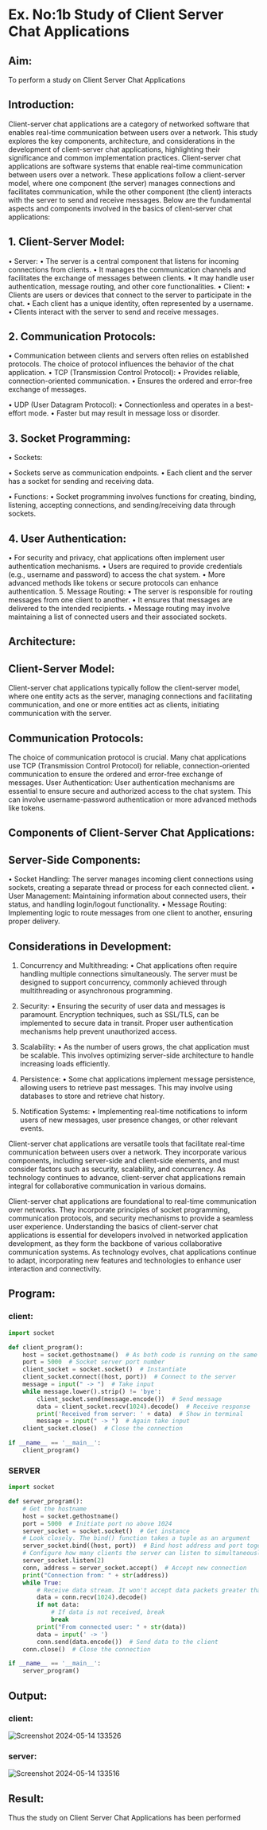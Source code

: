 # Ex. No:1b 			Study of Client Server Chat Applications

## Aim: 
To perform a study on Client Server Chat Applications
## Introduction:
Client-server chat applications are a category of networked software that enables real-time communication between users over a network. This study explores the key components, architecture, and considerations in the development of client-server chat applications, highlighting their significance and common implementation practices.
Client-server chat applications are software systems that enable real-time communication between users over a network. These applications follow a client-server model, where one component (the server) manages connections and facilitates communication, while the other component (the client) interacts with the server to send and receive messages. Below are the fundamental aspects and components involved in the basics of client-server chat applications:
## 1. Client-Server Model:
•	Server:
•	The server is a central component that listens for incoming connections from clients.
•	It manages the communication channels and facilitates the exchange of messages between clients.
•	It may handle user authentication, message routing, and other core functionalities.
•	Client:
•	Clients are users or devices that connect to the server to participate in the chat.
•	Each client has a unique identity, often represented by a username.
•	Clients interact with the server to send and receive messages.
## 2. Communication Protocols:
•	Communication between clients and servers often relies on established protocols. The choice of protocol influences the behavior of the chat application.
•	TCP (Transmission Control Protocol):
•	Provides reliable, connection-oriented communication.
•	Ensures the ordered and error-free exchange of messages.

•	UDP (User Datagram Protocol):
•	Connectionless and operates in a best-effort mode.
•	Faster but may result in message loss or disorder.
## 3. Socket Programming:
•	Sockets:

•	Sockets serve as communication endpoints.
•	Each client and the server has a socket for sending and receiving data.

•	Functions:
•	Socket programming involves functions for creating, binding, listening, accepting connections, and sending/receiving data through sockets.
## 4. User Authentication:
•	For security and privacy, chat applications often implement user authentication mechanisms.
•	Users are required to provide credentials (e.g., username and password) to access the chat system.
•	More advanced methods like tokens or secure protocols can enhance authentication.
5. Message Routing:
•	The server is responsible for routing messages from one client to another.
•	It ensures that messages are delivered to the intended recipients.
•	Message routing may involve maintaining a list of connected users and their associated sockets.

## Architecture:
## Client-Server Model:
Client-server chat applications typically follow the client-server model, where one entity acts as the server, managing connections and facilitating communication, and one or more entities act as clients, initiating communication with the server.

## Communication Protocols:
The choice of communication protocol is crucial. Many chat applications use TCP (Transmission Control Protocol) for reliable, connection-oriented communication to ensure the ordered and error-free exchange of messages.
User Authentication:
User authentication mechanisms are essential to ensure secure and authorized access to the chat system. This can involve username-password authentication or more advanced methods like tokens.
## Components of Client-Server Chat Applications:
## Server-Side Components:

•	Socket Handling: The server manages incoming client connections using sockets, creating a separate thread or process for each connected client.
•	User Management: Maintaining information about connected users, their status, and handling login/logout functionality.
•	Message Routing: Implementing logic to route messages from one client to another, ensuring proper delivery.

## Considerations in Development:
1.	Concurrency and Multithreading:
•	Chat applications often require handling multiple connections simultaneously. The server must be designed to support concurrency, commonly achieved through multithreading or asynchronous programming.
2.	Security:
•	Ensuring the security of user data and messages is paramount. Encryption techniques, such as SSL/TLS, can be implemented to secure data in transit. Proper user authentication mechanisms help prevent unauthorized access.
3.	Scalability:
•	As the number of users grows, the chat application must be scalable. This involves optimizing server-side architecture to handle increasing loads efficiently.
4.	Persistence:
•	Some chat applications implement message persistence, allowing users to retrieve past messages. This may involve using databases to store and retrieve chat history.

5.	Notification Systems:
•	Implementing real-time notifications to inform users of new messages, user presence changes, or other relevant events.


Client-server chat applications are versatile tools that facilitate real-time communication between users over a network. They incorporate various components, including server-side and client-side elements, and must consider factors such as security, scalability, and concurrency. As technology continues to advance, client-server chat applications remain integral for collaborative communication in various domains.

Client-server chat applications are foundational to real-time communication over networks. They incorporate principles of socket programming, communication protocols, and security mechanisms to provide a seamless user experience. Understanding the basics of client-server chat applications is essential for developers involved in networked application development, as they form the backbone of various collaborative communication systems. As technology evolves, chat applications continue to adapt, incorporating new features and technologies to enhance user interaction and connectivity.

## Program:
### client:
```python
import socket

def client_program():
    host = socket.gethostname()  # As both code is running on the same PC
    port = 5000  # Socket server port number
    client_socket = socket.socket()  # Instantiate
    client_socket.connect((host, port))  # Connect to the server
    message = input(" -> ")  # Take input
    while message.lower().strip() != 'bye':
        client_socket.send(message.encode())  # Send message
        data = client_socket.recv(1024).decode()  # Receive response
        print('Received from server: ' + data)  # Show in terminal
        message = input(" -> ")  # Again take input
    client_socket.close()  # Close the connection

if __name__ == '__main__':
    client_program()
```
### SERVER
```python
import socket

def server_program():
    # Get the hostname
    host = socket.gethostname()
    port = 5000  # Initiate port no above 1024
    server_socket = socket.socket()  # Get instance
    # Look closely. The bind() function takes a tuple as an argument
    server_socket.bind((host, port))  # Bind host address and port together
    # Configure how many clients the server can listen to simultaneously
    server_socket.listen(2)
    conn, address = server_socket.accept()  # Accept new connection
    print("Connection from: " + str(address))
    while True:
        # Receive data stream. It won't accept data packets greater than 1024 bytes
        data = conn.recv(1024).decode()
        if not data:
            # If data is not received, break
            break
        print("From connected user: " + str(data))
        data = input(' -> ')
        conn.send(data.encode())  # Send data to the client
    conn.close()  # Close the connection

if __name__ == '__main__':
    server_program()
```
## Output:
### client:
![Screenshot 2024-05-14 133526](https://github.com/lokeshrahulv/ChatStudy/assets/118423842/c87c6111-880e-47e2-ae73-e443b2964fee)
### server:
![Screenshot 2024-05-14 133516](https://github.com/lokeshrahulv/ChatStudy/assets/118423842/0ac06709-d57f-44d9-8ac8-f34e9acfc466)
## Result:
Thus the study on Client Server Chat Applications has been performed

